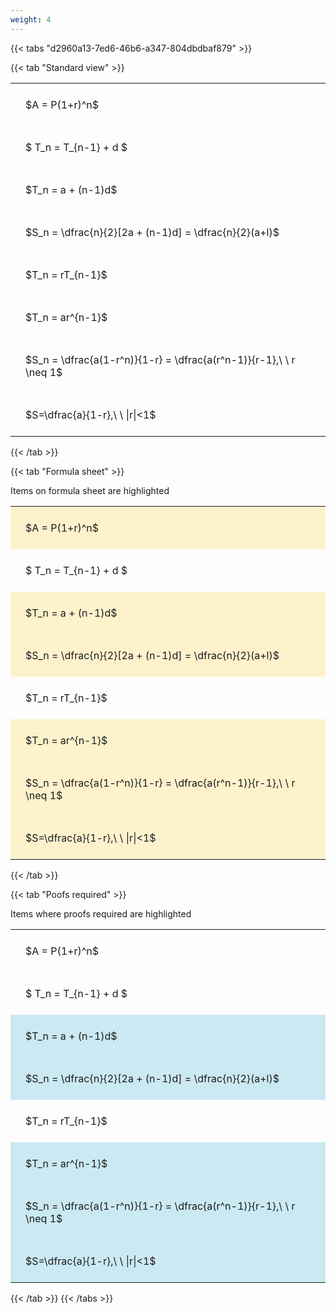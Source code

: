```yaml
---
weight: 4
---
```


{{< tabs "d2960a13-7ed6-46b6-a347-804dbdbaf879" >}}

{{< tab "Standard view" >}}

<style type="text/css">
#T_50051 th.col_heading {
  text-align: left;
  font-size: 1em;
}
#T_50051 td {
  text-align: left;
  font-size: 1em;
  padding: 1.5em;
}
</style>
<table id="T_50051">
  <thead>
  </thead>
  <tbody>
    <tr>
      <td id="T_50051_row0_col0" class="data row0 col0" >$A = P(1+r)^n$</td>
    </tr>
    <tr>
      <td id="T_50051_row1_col0" class="data row1 col0" >$ T_n = T_{n-1} + d $</td>
    </tr>
    <tr>
      <td id="T_50051_row2_col0" class="data row2 col0" >$T_n = a + (n-1)d$</td>
    </tr>
    <tr>
      <td id="T_50051_row3_col0" class="data row3 col0" >$S_n = \dfrac{n}{2}[2a + (n-1)d] = \dfrac{n}{2}(a+l)$</td>
    </tr>
    <tr>
      <td id="T_50051_row4_col0" class="data row4 col0" >$T_n = rT_{n-1}$</td>
    </tr>
    <tr>
      <td id="T_50051_row5_col0" class="data row5 col0" >$T_n = ar^{n-1}$</td>
    </tr>
    <tr>
      <td id="T_50051_row6_col0" class="data row6 col0" >$S_n = \dfrac{a(1-r^n)}{1-r} = \dfrac{a(r^n-1)}{r-1},\ \  r \neq 1$</td>
    </tr>
    <tr>
      <td id="T_50051_row7_col0" class="data row7 col0" >$S=\dfrac{a}{1-r},\ \ |r|<1$</td>
    </tr>
  </tbody>
</table>
{{< /tab >}}

{{< tab "Formula sheet" >}}

Items on formula sheet are highlighted 
<br>
<style type="text/css">
#T_63227 th.col_heading {
  text-align: left;
  font-size: 1em;
}
#T_63227 td {
  text-align: left;
  font-size: 1em;
  padding: 1.5em;
}
#T_63227_row0_col0, #T_63227_row2_col0, #T_63227_row3_col0, #T_63227_row5_col0, #T_63227_row6_col0, #T_63227_row7_col0 {
  background-color: rgba(255,194,10, 0.2);
}
#T_63227_row1_col0, #T_63227_row4_col0 {
  background-color: rgba(0,0,0,0);
}
</style>
<table id="T_63227">
  <thead>
  </thead>
  <tbody>
    <tr>
      <td id="T_63227_row0_col0" class="data row0 col0" >$A = P(1+r)^n$</td>
    </tr>
    <tr>
      <td id="T_63227_row1_col0" class="data row1 col0" >$ T_n = T_{n-1} + d $</td>
    </tr>
    <tr>
      <td id="T_63227_row2_col0" class="data row2 col0" >$T_n = a + (n-1)d$</td>
    </tr>
    <tr>
      <td id="T_63227_row3_col0" class="data row3 col0" >$S_n = \dfrac{n}{2}[2a + (n-1)d] = \dfrac{n}{2}(a+l)$</td>
    </tr>
    <tr>
      <td id="T_63227_row4_col0" class="data row4 col0" >$T_n = rT_{n-1}$</td>
    </tr>
    <tr>
      <td id="T_63227_row5_col0" class="data row5 col0" >$T_n = ar^{n-1}$</td>
    </tr>
    <tr>
      <td id="T_63227_row6_col0" class="data row6 col0" >$S_n = \dfrac{a(1-r^n)}{1-r} = \dfrac{a(r^n-1)}{r-1},\ \  r \neq 1$</td>
    </tr>
    <tr>
      <td id="T_63227_row7_col0" class="data row7 col0" >$S=\dfrac{a}{1-r},\ \ |r|<1$</td>
    </tr>
  </tbody>
</table>
{{< /tab >}}

{{< tab "Poofs required" >}}

Items where proofs required are highlighted 
<br>
<style type="text/css">
#T_12bf4 th.col_heading {
  text-align: left;
  font-size: 1em;
}
#T_12bf4 td {
  text-align: left;
  font-size: 1em;
  padding: 1.5em;
}
#T_12bf4_row0_col0, #T_12bf4_row1_col0, #T_12bf4_row4_col0 {
  background-color: rgba(0,0,0,0);
}
#T_12bf4_row2_col0, #T_12bf4_row3_col0, #T_12bf4_row5_col0, #T_12bf4_row6_col0, #T_12bf4_row7_col0 {
  background-color: rgba(0,150,200, 0.2);
}
</style>
<table id="T_12bf4">
  <thead>
  </thead>
  <tbody>
    <tr>
      <td id="T_12bf4_row0_col0" class="data row0 col0" >$A = P(1+r)^n$</td>
    </tr>
    <tr>
      <td id="T_12bf4_row1_col0" class="data row1 col0" >$ T_n = T_{n-1} + d $</td>
    </tr>
    <tr>
      <td id="T_12bf4_row2_col0" class="data row2 col0" >$T_n = a + (n-1)d$</td>
    </tr>
    <tr>
      <td id="T_12bf4_row3_col0" class="data row3 col0" >$S_n = \dfrac{n}{2}[2a + (n-1)d] = \dfrac{n}{2}(a+l)$</td>
    </tr>
    <tr>
      <td id="T_12bf4_row4_col0" class="data row4 col0" >$T_n = rT_{n-1}$</td>
    </tr>
    <tr>
      <td id="T_12bf4_row5_col0" class="data row5 col0" >$T_n = ar^{n-1}$</td>
    </tr>
    <tr>
      <td id="T_12bf4_row6_col0" class="data row6 col0" >$S_n = \dfrac{a(1-r^n)}{1-r} = \dfrac{a(r^n-1)}{r-1},\ \  r \neq 1$</td>
    </tr>
    <tr>
      <td id="T_12bf4_row7_col0" class="data row7 col0" >$S=\dfrac{a}{1-r},\ \ |r|<1$</td>
    </tr>
  </tbody>
</table>
{{< /tab >}}
{{< /tabs >}}